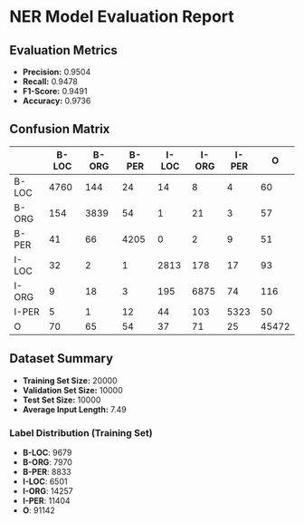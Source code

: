 
# NER Model Evaluation Report

## Evaluation Metrics
- **Precision:** 0.9504
- **Recall:** 0.9478
- **F1-Score:** 0.9491
- **Accuracy:** 0.9736

## Confusion Matrix
|  | B-LOC | B-ORG | B-PER | I-LOC | I-ORG | I-PER | O |
| --- | --- | --- | --- | --- | --- | --- | --- |
| B-LOC | 4760 | 144 | 24 | 14 | 8 | 4 | 60 |
| B-ORG | 154 | 3839 | 54 | 1 | 21 | 3 | 57 |
| B-PER | 41 | 66 | 4205 | 0 | 2 | 9 | 51 |
| I-LOC | 32 | 2 | 1 | 2813 | 178 | 17 | 93 |
| I-ORG | 9 | 18 | 3 | 195 | 6875 | 74 | 116 |
| I-PER | 5 | 1 | 12 | 44 | 103 | 5323 | 50 |
| O | 70 | 65 | 54 | 37 | 71 | 25 | 45472 |



## Dataset Summary
- **Training Set Size:** 20000
- **Validation Set Size:** 10000
- **Test Set Size:** 10000
- **Average Input Length:** 7.49

### Label Distribution (Training Set)
- **B-LOC**: 9679
- **B-ORG**: 7970
- **B-PER**: 8833
- **I-LOC**: 6501
- **I-ORG**: 14257
- **I-PER**: 11404
- **O**: 91142

